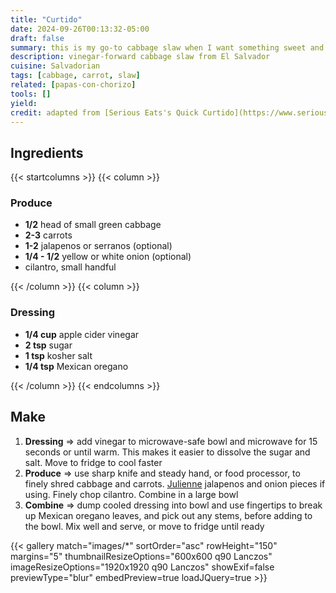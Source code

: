 ```yaml
---
title: "Curtido"
date: 2024-09-26T00:13:32-05:00
draft: false
summary: this is my go-to cabbage slaw when I want something sweet and maybe spicy, but mostly vinegar-y, to balance out rich meat dishes, like [papas con chorizo](/recipes/papas-con-chorizo).  Traditionally, curtido is quick-pickled hours to days in advance, but I prefer this fresh version for its crunchy texture.  It comes together in 5 minutes
description: vinegar-forward cabbage slaw from El Salvador
cuisine: Salvadorian
tags: [cabbage, carrot, slaw]
related: [papas-con-chorizo]
tools: []
yield:
credit: adapted from [Serious Eats's Quick Curtido](https://www.seriouseats.com/quick-curtido-mexican-cabbage-slaw-recipe)
---
```


## Ingredients

{{< startcolumns >}}
{{< column >}}

### Produce

* **1/2** head of small green cabbage
* **2-3** carrots
* **1-2** jalapenos or serranos (optional)
* **1/4 - 1/2** yellow or white onion (optional)
* cilantro, small handful

{{< /column >}}
{{< column >}}

### Dressing

* **1/4 cup** apple cider vinegar
* **2 tsp** sugar
* **1 tsp** kosher salt
* **1/4 tsp** Mexican oregano

{{< /column >}}
{{< endcolumns >}}

## Make

1. **Dressing** => add vinegar to microwave-safe bowl and microwave for 15 seconds or until warm.  This makes it easier to dissolve the sugar and salt.  Move to fridge to cool faster
2. **Produce** => use sharp knife and steady hand, or food processor, to finely shred cabbage and carrots.  [Julienne](https://en.wikipedia.org/wiki/Julienning) jalapenos and onion pieces if using.  Finely chop cilantro.  Combine in a large bowl
3. **Combine** => dump cooled dressing into bowl and use fingertips to break up Mexican oregano leaves, and pick out any stems, before adding to the bowl.  Mix well and serve, or move to fridge until ready

{{< gallery match="images/*" sortOrder="asc" rowHeight="150" margins="5" thumbnailResizeOptions="600x600 q90 Lanczos" imageResizeOptions="1920x1920 q90 Lanczos" showExif=false previewType="blur" embedPreview=true loadJQuery=true >}}
